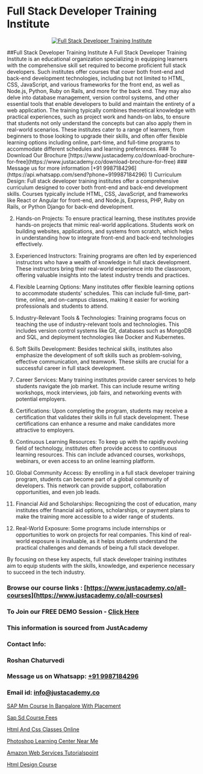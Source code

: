 # Full Stack Developer Training Institute

<p align="center">
  <a href="https://justacademy.co/program-detail/full-stack-web-development">
    <img src="https://justacademy.co/storage2/program_images/1704700371.webp" alt="Full Stack Developer Training Institute">
  </a>
</p>
##Full Stack Developer Training Institute
A Full Stack Developer Training Institute is an educational organization specializing in equipping learners with the comprehensive skill set required to become proficient full stack developers. Such institutes offer courses that cover both front-end and back-end development technologies, including but not limited to HTML, CSS, JavaScript, and various frameworks for the front end, as well as Node.js, Python, Ruby on Rails, and more for the back end. They may also delve into database management, version control systems, and other essential tools that enable developers to build and maintain the entirety of a web application. The training typically combines theoretical knowledge with practical experiences, such as project work and hands-on labs, to ensure that students not only understand the concepts but can also apply them in real-world scenarios. These institutes cater to a range of learners, from beginners to those looking to upgrade their skills, and often offer flexible learning options including online, part-time, and full-time programs to accommodate different schedules and learning preferences.
### To Download Our Brochure [https://www.justacademy.co/download-brochure-for-free](https://www.justacademy.co/download-brochure-for-free)
### Message us for more information [+91 9987184296](https://api.whatsapp.com/send?phone=919987184296)
1) Curriculum Design: Full stack developer training institutes offer a comprehensive curriculum designed to cover both front-end and back-end development skills. Courses typically include HTML, CSS, JavaScript, and frameworks like React or Angular for front-end, and Node.js, Express, PHP, Ruby on Rails, or Python Django for back-end development.

2) Hands-on Projects: To ensure practical learning, these institutes provide hands-on projects that mimic real-world applications. Students work on building websites, applications, and systems from scratch, which helps in understanding how to integrate front-end and back-end technologies effectively.

3) Experienced Instructors: Training programs are often led by experienced instructors who have a wealth of knowledge in full stack development. These instructors bring their real-world experience into the classroom, offering valuable insights into the latest industry trends and practices.

4) Flexible Learning Options: Many institutes offer flexible learning options to accommodate students' schedules. This can include full-time, part-time, online, and on-campus classes, making it easier for working professionals and students to attend.

5) Industry-Relevant Tools & Technologies: Training programs focus on teaching the use of industry-relevant tools and technologies. This includes version control systems like Git, databases such as MongoDB and SQL, and deployment technologies like Docker and Kubernetes.

6) Soft Skills Development: Besides technical skills, institutes also emphasize the development of soft skills such as problem-solving, effective communication, and teamwork. These skills are crucial for a successful career in full stack development.

7) Career Services: Many training institutes provide career services to help students navigate the job market. This can include resume writing workshops, mock interviews, job fairs, and networking events with potential employers.

8) Certifications: Upon completing the program, students may receive a certification that validates their skills in full stack development. These certifications can enhance a resume and make candidates more attractive to employers.

9) Continuous Learning Resources: To keep up with the rapidly evolving field of technology, institutes often provide access to continuous learning resources. This can include advanced courses, workshops, webinars, or even access to an online learning platform.

10) Global Community Access: By enrolling in a full stack developer training program, students can become part of a global community of developers. This network can provide support, collaboration opportunities, and even job leads.

11) Financial Aid and Scholarships: Recognizing the cost of education, many institutes offer financial aid options, scholarships, or payment plans to make the training more accessible to a wider range of students.

12) Real-World Exposure: Some programs include internships or opportunities to work on projects for real companies. This kind of real-world exposure is invaluable, as it helps students understand the practical challenges and demands of being a full stack developer.

By focusing on these key aspects, full stack developer training institutes aim to equip students with the skills, knowledge, and experience necessary to succeed in the tech industry.

### Browse our course links : [https://www.justacademy.co/all-courses](https://www.justacademy.co/all-courses) 
### To Join our FREE DEMO Session - [Click Here](https://www.justacademy.co/register-for-course-demo)


### This information is sourced from JustAcademy
### Contact Info:
### Roshan Chaturvedi
### Message us on Whatsapp: [+91 9987184296](https://api.whatsapp.com/send?phone=919987184296)
### Email id: [info@justacademy.co](mailto:info@justacademy.co)
                
[SAP Mm Course In Bangalore With Placement](https://www.linkedin.com/pulse/sap-mm-course-bangalore-placement-software-training-sunnyvale-fatjf/)

[Sap Sd Course Fees](https://www.linkedin.com/pulse/sap-sd-course-fees-justacademy-houston-mguwf?trackingId=Nj0MpgaE0Ql5nUs74QBabQ%3D%3D&lipi=urn%3Ali%3Apage%3Ad_flagship3_company_admin%3BnF3eASk8R%2BOWSu8GAkG%2FXw%3D%3D)

[Html And Css Classes Online](https://medium.com/@mahi3106/html-and-css-classes-online-adac37d140de)

[Photoshop Learning Center Near Me](https://medium.com/@abhidnya.1068/photoshop-learning-center-near-me-07f25332c63b)

[Amazon Web Services Tutorialspoint](https://justacademyin.github.io/justacademy/amazon-web-services-tutorialspoint)

[Html Design Course](https://justacademyin.github.io/justacademy/html-design-course)


